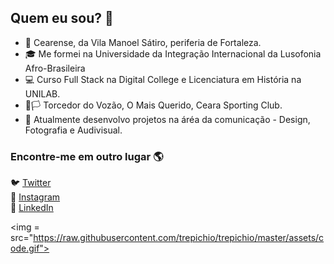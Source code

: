 ## Quem eu sou? 🤔

- 📍 Cearense, da Vila Manoel Sátiro, periferia de Fortaleza.
- 🎓 Me formei na Universidade da Integração Internacional da Lusofonia Afro-Brasileira
- 💻 Curso Full Stack na Digital College e Licenciatura em História na UNILAB.
- 🏴🏳️ Torcedor do Vozão, O Mais Querido, Ceara Sporting Club.
- 📰 Atualmente desenvolvo projetos na áréa da comunicação - Design, Fotografia e Audivisual.

### Encontre-me em outro lugar 🌎
🐦 [Twitter](https://twitter.com/kevcavalcante) <br>
📸 [Instagram](https://instagram.com/okelvincavalcante) <br>
💼 [LinkedIn](https://www.linkedin.com/in/kelvincavalcante) <br>



<img = src="https://raw.githubusercontent.com/trepichio/trepichio/master/assets/code.gif">

